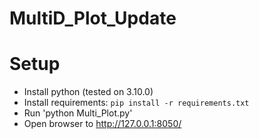 # MultiD_Plot_Update

# Setup
* Install python (tested on 3.10.0)
* Install requirements: `pip install -r requirements.txt`
* Run 'python Multi_Plot.py'
* Open browser to http://127.0.0.1:8050/